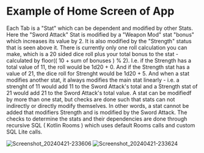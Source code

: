 
# Example of Home Screen of App

 Each Tab is a "Stat" which can be dependent and modified by other Stats. Here the "Sword Attack" Stat is modified by a "Weapon Mod" stat "bonus" which increases its value by 2. It is also modified by the "Strength" status that is seen above it.  There is currently only one roll calculation you can make, which is a 20 sided dice roll plus your total bonus to the stat - calculated by floor(( 10 + sum of bonuses ) % 2).  I.e. if the Strength has a total value of 11, the roll would be 1d20 + 0. And if the Strength stat has a value of 21, the dice roll for Strenght would be 1d20 + 5. And when a stat modifies another stat, it always modifies the main stat linearly - i.e. a strenght of 11 would add 11 to the Sword Attack's total and a Strength stat of 21 would add 21 to the Sword Attack's total value. A stat can be modifiedf by more than one stat, but checks are done such that stats can not indirectly or directly modify themselves. In other words, a stat cannot be added that modifiers Strength and is modified by the Sword Attack. The checks to determine the stats and their dependencies are done through recursive SQL ( Kotlin Rooms ) which uses default Rooms calls and custom SQL Lite calls. 

![Screenshot_20240421-233606](https://github.com/Carson-McCombs/TTRGRollAssistant/assets/130939367/76aef2a1-f4f8-4676-b69e-5f6270191b0e)
![Screenshot_20240421-233624](https://github.com/Carson-McCombs/TTRGRollAssistant/assets/130939367/386de6ee-3c51-40bc-89f4-897cc7965d1b)
